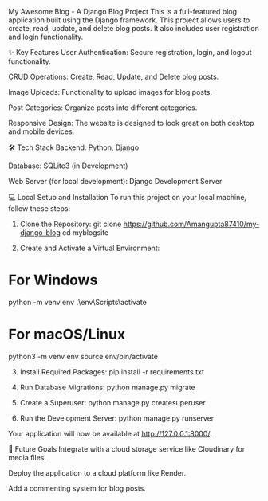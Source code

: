 My Awesome Blog - A Django Blog Project
This is a full-featured blog application built using the Django framework. This project allows users to create, read, update, and delete blog posts. It also includes user registration and login functionality.

✨ Key Features
User Authentication: Secure registration, login, and logout functionality.

CRUD Operations: Create, Read, Update, and Delete blog posts.

Image Uploads: Functionality to upload images for blog posts.

Post Categories: Organize posts into different categories.

Responsive Design: The website is designed to look great on both desktop and mobile devices.

🛠️ Tech Stack
Backend: Python, Django

Database: SQLite3 (in Development)

Web Server (for local development): Django Development Server

💻 Local Setup and Installation
To run this project on your local machine, follow these steps:

1. Clone the Repository:
git clone https://github.com/Amangupta87410/my-django-blog
cd myblogsite


2. Create and Activate a Virtual Environment:

# For Windows
python -m venv env
.\env\Scripts\activate

# For macOS/Linux
python3 -m venv env
source env/bin/activate


3. Install Required Packages:
pip install -r requirements.txt


5. Run Database Migrations:
python manage.py migrate


5. Create a Superuser:
python manage.py createsuperuser

7. Run the Development Server:
python manage.py runserver

Your application will now be available at http://127.0.0.1:8000/.

🚀 Future Goals
Integrate with a cloud storage service like Cloudinary for media files.

Deploy the application to a cloud platform like Render.

Add a commenting system for blog posts.
